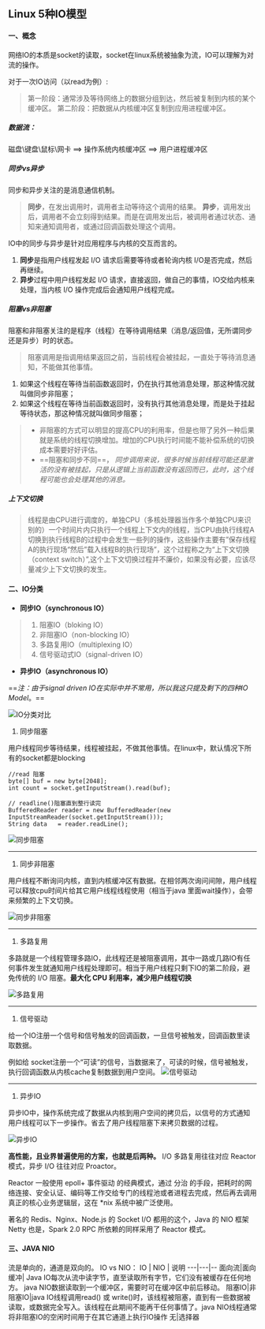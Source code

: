 ## Linux 5种IO模型

#### 一、概念
网络IO的本质是socket的读取，socket在linux系统被抽象为流，IO可以理解为对流的操作。

对于一次IO访问（以read为例）:
> 第一阶段：通常涉及等待网络上的数据分组到达，然后被复制到内核的某个缓冲区。
> 第二阶段：把数据从内核缓冲区复制到应用进程缓冲区。

##### 数据流：
磁盘\键盘\鼠标\网卡 ==> 操作系统内核缓冲区 ==> 用户进程缓冲区

##### 同步vs异步
同步和异步关注的是消息通信机制。

> **同步**，在发出调用时，调用者主动等待这个调用的结果。
> **异步**，调用发出后，调用者不会立刻得到结果。而是在调用发出后，被调用者通过状态、通知来通知调用者，或通过回调函数处理这个调用。

IO中的同步与异步是针对应用程序与内核的交互而言的。

1. **同步**是指用户线程发起 I/O 请求后需要等待或者轮询内核 I/O是否完成，然后再继续。
1. **异步**过程中用户线程发起 I/O 请求，直接返回，做自己的事情，IO交给内核来处理，当内核 I/O 操作完成后会通知用户线程完成。


##### 阻塞vs非阻塞
阻塞和非阻塞关注的是程序（线程）在等待调用结果（消息/返回值，无所谓同步还是异步）时的状态。
> 阻塞调用是指调用结果返回之前，当前线程会被挂起，一直处于等待消息通知，不能做其他事情。


1. 如果这个线程在等待当前函数返回时，仍在执行其他消息处理，那这种情况就叫做同步非阻塞；
1. 如果这个线程在等待当前函数返回时，没有执行其他消息处理，而是处于挂起等待状态，那这种情况就叫做同步阻塞；


>- 非阻塞的方式可以明显的提高CPU的利用率，但是也带了另外一种后果就是系统的线程切换增加。增加的CPU执行时间能不能补偿系统的切换成本需要好好评估。
>- ==阻塞和同步不同==， *同步调用来说，很多时候当前线程可能还是激活的没有被挂起，只是从逻辑上当前函数没有返回而已，此时，这个线程可能也会处理其他的消息。*

##### 上下文切换
> 线程是由CPU进行调度的，单独CPU（多核处理器当作多个单独CPU来识别的）一个时间片内只执行一个线程上下文内的线程，当CPU由执行线程A切换到执行线程B的过程中会发生一些列的操作，这些操作主要有”保存线程A的执行现场“然后”载入线程B的执行现场”，这个过程称之为“上下文切换（context switch）”,这个上下文切换过程并不廉价，如果没有必要，应该尽量减少上下文切换的发生。


#### 二、IO分类
- **同步IO（synchronous IO）**
> 1. 阻塞IO（bloking IO）
> 1. 非阻塞IO（non-blocking IO）
> 1. 多路复用IO（multiplexing IO）
> 1. 信号驱动式IO（signal-driven IO）

- **异步IO（asynchronous IO）**

==*注：由于signal driven IO在实际中并不常用，所以我这只提及剩下的四种IO Model*。==

![IO分类对比](https://static.oschina.net/uploads/img/201604/21095604_vhHX.png)


1. 同步阻塞

用户线程同步等待结果，线程被挂起，不做其他事情。在linux中，默认情况下所有的socket都是blocking

```
//read 阻塞
byte[] buf = new byte[2048];
int count = socket.getInputStream().read(buf);

// readline()阻塞直到整行读完
BufferedReader reader = new BufferedReader(new InputStreamReader(socket.getInputStream()));
String data   = reader.readLine();

```
![同步阻塞](https://static.oschina.net/uploads/img/201604/20150405_VKYH.png)

---

1. 同步非阻塞

用户线程不断询问内核，直到内核缓冲区有数据。在相邻两次询问间隙，用户线程可以释放cpu时间片给其它用户线程线程使用（相当于java 里面wait操作），会带来频繁的上下文切换。

![同步非阻塞](https://static.oschina.net/uploads/img/201604/20152818_DXcj.png)

---

1. 多路复用

多路就是一个线程管理多路IO，此线程还是被阻塞调用，其中一路或几路IO有任何事件发生就通知用户线程处理即可。相当于用户线程只剩下IO的第二阶段，避免传统的 I/O 阻塞。**最大化 CPU 利用率，减少用户线程切换**

![多路复用](https://static.oschina.net/uploads/space/2017/0522/112804_1mhz_2939155.png)

---

1. 信号驱动

给一个IO注册一个信号和信号触发的回调函数，一旦信号被触发，回调函数里读取数据。

例如给 socket注册一个“可读”的信号，当数据来了，可读的时候，信号被触发，执行回调函数从内核cache复制数据到用户空间。
![信号驱动](https://static.oschina.net/uploads/img/201604/21091434_DsZb.png)

---

1. 异步IO

异步IO中，操作系统完成了数据从内核到用户空间的拷贝后，以信号的方式通知用户线程可以下一步操作。省去了用户线程阻塞下来拷贝数据的过程。

![异步IO](https://static.oschina.net/uploads/space/2017/0522/114136_u5gw_2939155.png)



**高性能，且业界普遍使用的方案，也就是后两种。**
I/O 多路复用往往对应 Reactor 模式，异步 I/O 往往对应 Proactor。

Reactor 一般使用 epoll+ 事件驱动 的经典模式，通过 分治 的手段，把耗时的网络连接、安全认证、编码等工作交给专门的线程池或者进程去完成，然后再去调用真正的核心业务逻辑层，这在 *nix 系统中被广泛使用。

著名的 Redis、Nginx、Node.js 的 Socket I/O 都用的这个，Java 的 NIO 框架 Netty 也是，Spark 2.0 RPC 所依赖的同样采用了 Reactor 模式。



#### 三、JAVA NIO
流是单向的，通道是双向的。
IO vs NIO：
IO | NIO | 说明
---|---|--
面向流|面向缓冲| Java IO每次从流中读字节，直至读取所有字节，它们没有被缓存在任何地方。 java NIO数据读取到一个缓冲区，需要时可在缓冲区中前后移动。
阻塞IO|非阻塞IO|java IO线程调用read() 或 write()时，该线程被阻塞，直到有一些数据被读取，或数据完全写入。该线程在此期间不能再干任何事情了。java NIO线程通常将非阻塞IO的空闲时间用于在其它通道上执行IO操作
无|选择器